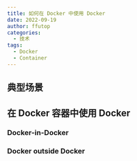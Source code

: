 ```yaml
---
title: 如何在 Docker 中使用 Docker
date: 2022-09-19
author: ffutop
categories: 
  - 技术
tags:
  - Docker
  - Container
---
```


## 典型场景

## 在 Docker 容器中使用 Docker

### Docker-in-Docker

### Docker outside Docker

## 
